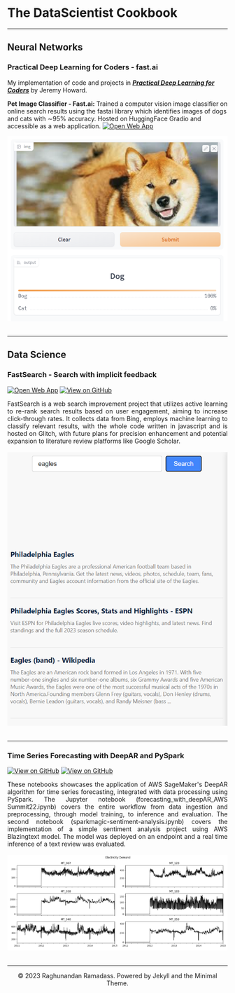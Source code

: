 # The DataScientist Cookbook
---
## Neural Networks

### Practical Deep Learning for Coders - fast.ai

My implementation of code and projects in [***Practical Deep Learning for Coders***](https://course.fast.ai/) by Jeremy Howard.

**Pet Image Classifier - Fast.ai:** Trained a computer vision image classifier on online search results using the fastai library which identifies images of dogs and cats with ∼95% accuracy. Hosted on HuggingFace Gradio and accessible as a web application. [![Open Web App](https://img.shields.io/badge/streamlit-Open_web_app-violet?logo=streamlit)](https://raghunandan-r.github.io/fastlearn/projects/petclassifier.html)
<br>
<center><img src="images/petclassifier.png"/></center>
<br>

---
## Data Science

### FastSearch - Search with implicit feedback

[![Open Web App](https://img.shields.io/badge/glitch-Open_web_app-violet?logo=glitch)](https://gifted-delightful-palladium.glitch.me/)
[![View on GitHub](https://img.shields.io/badge/GitHub-View_on_GitHub-blue?logo=GitHub)](https://github.com/raghunandan-r/FastSeach_DSCI_Capstone)

<div style="text-align: justify">FastSearch is a web search improvement project that utilizes active learning to re-rank search results based on user engagement, aiming to increase click-through rates. It collects data from Bing, employs machine learning to classify relevant results, with the whole code written in javascript and is hosted on Glitch, with future plans for precision enhancement and potential expansion to literature review platforms like Google Scholar.</div>
<br>
<center><img src="images/SearchApplication_Screen.png"/></center>
<br>

---
### Time Series Forecasting with DeepAR and PySpark

[![View on GitHub](https://img.shields.io/badge/GitHub-View_on_GitHub-blue?logo=GitHub)](https://github.com/raghunandan-r/sagemaker-pyspark/blob/master/forecasting_with_deepAR_AWS%20Summit22.ipynb)
[![View on GitHub](https://img.shields.io/badge/GitHub-View_on_GitHub-blue?logo=GitHub)](https://github.com/raghunandan-r/sagemaker-pyspark/blob/master/sparkmagic-sentiment-analysis.ipynb)

<div style="text-align: justify">These notebooks showcases the application of AWS SageMaker's DeepAR algorithm for time series forecasting, integrated with data processing using PySpark. The Jupyter notebook (forecasting_with_deepAR_AWS Summit22.ipynb) covers the entire workflow from data ingestion and preprocessing, through model training, to inference and evaluation. The second notebook (sparkmagic-sentiment-analysis.ipynb) covers the implementation of a simple sentiment analysis project using AWS Blazingtext model. The model was deployed on an endpoint and a real time inference of a text review was evaluated.</div>
<br>
<center><img src="images/demand_forecasting.png"/></center>
<br>

---

<center>© 2023 Raghunandan Ramadass. Powered by Jekyll and the Minimal Theme.</center>
